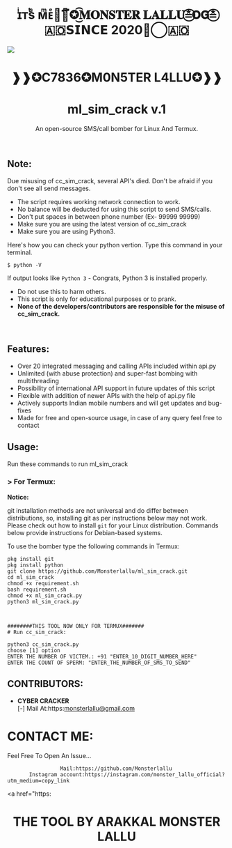 <h1 align="center">ɪͥᴛͭsᷤ ᴍͫᴇͤ☚⃟፝✪͜͡𝐌𝐎𝐍𝐒𝐓𝐄𝐑 𝐋𝐀𝐋𝐋𝐔≛⃝𝗢𝗚⁩≛⃝🇦🇴𝗦𝗜𝗡𝗖𝗘 2020≛⃝🇦🇴</h1>

<img src="https://www.linkpicture.com/q/PicsArt_08-03-04.14.54.jpg">
<h1 align="center">❱❱✪C7836✪M0N5TER L4LLU✪❱❱

<h1 align="center">ml_sim_crack v.1</h1>
<p align="center">An open-source SMS/call bomber for Linux And Termux.</p><br>

## Note:

Due misusing of cc_sim_crack, several API's died. 
Don't be afraid if you don't see all send messages.

- The script requires working network connection to work.
- No balance will be deducted for using this script to send SMS/calls.
- Don't put spaces in between phone number (Ex- 99999 99999)
- Make sure you are using the latest version of cc_sim_crack
- Make sure you are using Python3.

Here's how you can check your python vertion. Type this command in your terminal.
```
$ python -V
```
If output looks like `Python 3` - Congrats, Python 3 is installed properly.

- Do not use this to harm others.
- This script is only for educational purposes or to prank.
- **None of the developers/contributors are responsible for the misuse of cc_sim_crack.**
<br>

## Features:

- Over 20 integrated messaging and calling APIs included within api.py
- Unlimited (with abuse protection) and super-fast bombing with multithreading
- Possibility of international API support in future updates of this script
- Flexible with addition of newer APIs with the help of api.py file
- Actively supports Indian mobile numbers and will get updates and bug-fixes
- Made for free and open-source usage, in case of any query feel free to contact

## Usage:

Run these commands to run ml_sim_crack

### > For Termux:

**Notice:** 

git installation methods are not universal and do differ between distributions,
so, installing git as per instructions below may not work.
Please check out how to install `git` for your Linux distribution.
Commands below provide instructions for Debian-based systems.

To use the bomber type the following commands in Termux:
```
pkg install git
pkg install python
git clone https://github.com/Monsterlallu/ml_sim_crack.git
cd ml_sim_crack
chmod +x requirement.sh
bash requirement.sh
chmod +x ml_sim_crack.py
python3 ml_sim_crack.py



########THIS TOOL NOW ONLY FOR TERMUX#######
# Run cc_sim_crack:

python3 cc_sim_crack.py
choose [1] option
ENTER THE NUMBER OF VICTEM.: +91 "ENTER_10_DIGIT_NUMBER_HERE"
ENTER THE COUNT OF SPERM: "ENTER_THE_NUMBER_OF_SMS_TO_SEND"
```

## CONTRIBUTORS:

- **CYBER CRACKER**<br>
[-] Mail At:https:monsterlallu@gmail.com






# CONTACT ME:

Feel Free To Open An Issue...

```
                 Mail:https://github.com/Monsterlallu
       Instagram account:https://instagram.com/monster_lallu_official?utm_medium=copy_link
```

<a href="https:


<h1 align="center">THE TOOL BY ARAKKAL MONSTER LALLU
